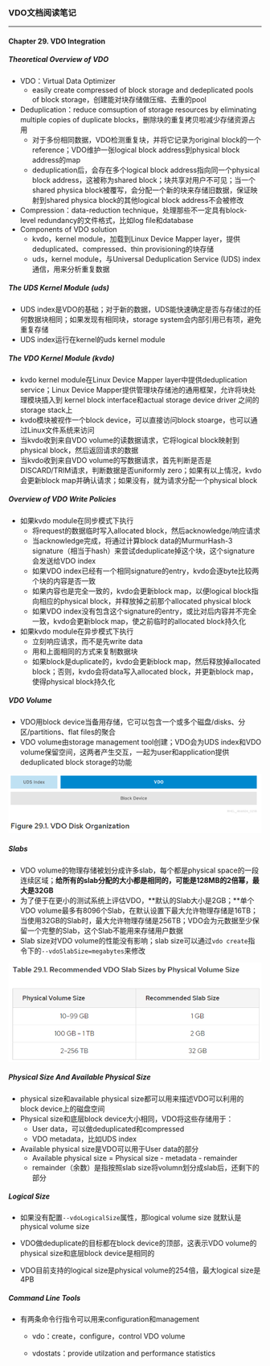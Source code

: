 ### VDO文档阅读笔记

---

#### Chapter 29. VDO Integration

##### Theoretical Overview of VDO

* VDO：Virtual Data Optimizer
  * easily create compressed of block storage and dedeplicated pools of block storage，创建能对块存储做压缩、去重的pool
* Deduplication：reduce comsuption of storage resources by eliminating multiple copies of duplicate blocks，删除块的重复拷贝啦减少存储资源占用
  * 对于多份相同数据，VDO检测重复块，并将它记录为original block的一个reference；VDO维护一张logical block address到physical block address的map
  * deduplication后，会存在多个logical block address指向同一个physical block address，这被称为shared block；块共享对用户不可见；当一个shared physica block被覆写，会分配一个新的块来存储旧数据，保证映射到shared physica block的其他logical block address不会被修改
* Compression：data-reduction technique，处理那些不一定具有block-level redundancy的文件格式，比如log file和database
* Components of VDO solution
  * kvdo，kernel module，加载到Linux Device Mapper layer，提供deduplicated、compressed、thin provisioning的块存储
  * uds，kernel module，与Universal Deduplication Service (UDS) index 通信，用来分析重复数据

##### The UDS Kernel Module (uds)

* UDS index是VDO的基础；对于新的数据，UDS能快速确定是否与存储过的任何数据块相同；如果发现有相同块，storage system会内部引用已有项，避免重复存储
* UDS index运行在kernel的uds kernel module

##### The VDO Kernel Module (kvdo)

* kvdo kernel module在Linux Device Mapper layer中提供deduplication service；Linux Device Mapper提供管理块存储池的通用框架，允许将块处理模块插入到 kernel block interface和actual storage device driver 之间的 storage stack上
* kvdo模块被视作一个block device，可以直接访问block stoarge，也可以通过Linux文件系统来访问
* 当kvdo收到来自VDO volume的读数据请求，它将logical block映射到physical block，然后返回请求的数据
* 当kvdo收到来自VDO volume的写数据请求，首先判断是否是DISCARD/TRIM请求，判断数据是否uniformly zero；如果有以上情况，kvdo会更新block map并确认请求；如果没有，就为请求分配一个physical block

##### Overview of VDO Write Policies

* 如果kvdo module在同步模式下执行
  * 将request的数据临时写入allocated block，然后acknowledge/响应请求
  * 当acknowledge完成，将通过计算block data的MurmurHash-3 signature（相当于hash）来尝试deduplicate掉这个块，这个signature会发送给VDO index
  * 如果VDO index已经有一个相同signature的entry，kvdo会逐byte比较两个块的内容是否一致
  * 如果内容也是完全一致的，kvdo会更新block map，以便logical block指向相应的physical block，并释放掉之前那个allocated physical block
  * 如果VDO index没有包含这个signature的entry，或比对后内容并不完全一致，kvdo会更新block map，使之前临时的allocated block持久化
* 如果kvdo module在异步模式下执行
  * 立刻响应请求，而不是先write data
  * 用和上面相同的方式来复制数据块
  * 如果block是duplicate的，kvdo会更新block map，然后释放掉allocated block；否则，kvdo会将data写入allocated block，并更新block map，使得physical block持久化

##### VDO Volume

* VDO用block device当备用存储，它可以包含一个或多个磁盘/disks、分区/partitions、flat files的聚合
* VDO volume由storage management tool创建；VDO会为UDS index和VDO volume保留空间，这两者产生交互，一起为user和application提供deduplicated block storage的功能

![1577165995805](img/1577165995805.png)

##### Slabs

* VDO volume的物理存储被划分成许多slab，每个都是physical space的一段连续区域；**给所有的slab分配的大小都是相同的，可能是128MB的2倍幂，最大是32GB**
* 为了便于在更小的测试系统上评估VDO，**默认的Slab大小是2GB；**单个VDO volume最多有8096个Slab，在默认设置下最大允许物理存储是16TB；当使用32GB的Slab时，最大允许物理存储是256TB；VDO会为元数据至少保留一个完整的Slab，这个Slab不能用来存储用户数据
* Slab size对VDO volume的性能没有影响；slab size可以通过`vdo create`指令下的`--vdoSlabSize=megabytes`来修改

![1577167065678](img/1577167065678.png)

##### Physical Size And Available Physical Size

* physical size和available physical size都可以用来描述VDO可以利用的block device上的磁盘空间
* Physical size和底层block device大小相同，VDO将这些存储用于：
  * User data，可以做deduplicated和compressed
  * VDO metadata，比如UDS index
* Available physical size是VDO可以用于User data的部分
  * Available physical size = Physical size - metadata - remainder
  * remainder（余数）是指按照slab size将volumn划分成slab后，还剩下的部分

##### Logical Size

* 如果没有配置`--vdoLogicalSize`属性，那logical volume size 就默认是physical volume size

* VDO做deduplicate的目标都在block device的顶部，这表示VDO volume的physical size和底层block device是相同的

* VDO目前支持的logical size是physical volume的254倍，最大logical size是4PB

##### Command Line Tools

* 有两条命令行指令可以用来configuration和management

  * vdo：create，configure，control VDO volume

  * vdostats：provide utilzation and performance statistics